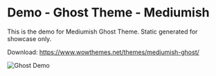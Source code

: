 # Demo - Ghost Theme - Mediumish

This is the demo for Mediumish Ghost Theme. Static generated for showcase only.

Download: https://www.wowthemes.net/themes/mediumish-ghost/

![Ghost Demo](https://repository-images.githubusercontent.com/187926151/8b168600-7c39-11e9-817d-857ce581662f)
